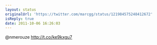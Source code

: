 ```yaml
---
layout: status
originalUrl: 'https://twitter.com/marcgg/status/121984575248412672'
isReply: true
date: 2011-10-06 16:26:03
---
```


@nmerouze http://t.co/ke9kxgu7

